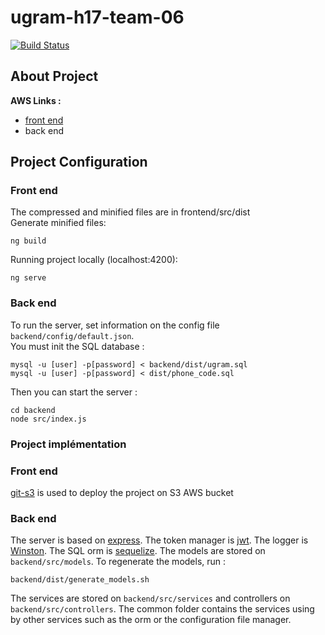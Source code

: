 # ugram-h17-team-06

[![Build Status](https://travis-ci.com/GLO3102/ugram-h17-team-06.svg?token=aFfqYprXthpFtCp3eomp&branch=master)](https://travis-ci.com/GLO3102/ugram-h17-team-06)

## About Project

**AWS Links :**
- [front end](http://laval-ugram-team-06.s3-website-us-east-1.amazonaws.com/)
- back end

## Project Configuration

### Front end
The compressed and minified files are in frontend/src/dist  
Generate minified files:
``````
ng build
``````
Running project locally (localhost:4200):
```
ng serve
```

### Back end

To run the server, set information on the config file ``` backend/config/default.json```.   
You must init the SQL database :
```
mysql -u [user] -p[password] < backend/dist/ugram.sql
mysql -u [user] -p[password] < dist/phone_code.sql
```
Then you can start the server :
```
cd backend
node src/index.js
```

### Project implémentation
### Front end
[git-s3](https://github.com/schickling/git-s3) is used to deploy the project on S3 AWS bucket  

### Back end
The server is based on  [express](http://expressjs.com/). The token manager is [jwt](http://jwt.io). The logger is [Winston](https://github.com/lazywithclass/winston-cloudwatch).
The SQL orm is [sequelize](http://docs.sequelizejs.com/en/v3/). The models are stored on ```backend/src/models```. To regenerate the models, run :
```
backend/dist/generate_models.sh
```
The services are stored on ```backend/src/services``` and controllers on ```backend/src/controllers```. The common folder contains the services using by other services such as the orm or the configuration file manager.
